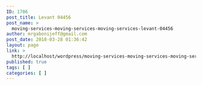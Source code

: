 ```yaml
---
ID: 1706
post_title: Levant 04456
post_name: >
  moving-services-moving-services-moving-services-levant-04456
author: mrgabonijeff@gmail.com
post_date: 2018-03-28 01:36:42
layout: page
link: >
  http://localhost/wordpress/moving-services-moving-services-moving-services-levant-04456/
published: true
tags: [ ]
categories: [ ]
---
```

